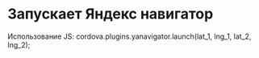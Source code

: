# Запускает Яндекс навигатор

Использование JS:
cordova.plugins.yanavigator.launch(lat_1, lng_1, lat_2, lng_2);
